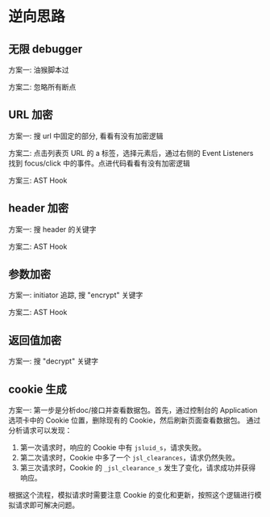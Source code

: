 # 逆向思路

## 无限 debugger

方案一: 油猴脚本过

方案二: 忽略所有断点

## URL 加密

方案一: 搜 url 中固定的部分, 看看有没有加密逻辑

方案二: 点击列表页 URL 的 a 标签，选择元素后，通过右侧的 Event Listeners 找到 focus/click 中的事件。点进代码看看有没有加密逻辑

方案三: AST Hook

## header 加密

方案一: 搜 header 的关键字

方案二: AST Hook

## 参数加密

方案一: initiator 追踪, 搜 "encrypt" 关键字

方案二: AST Hook

## 返回值加密

方案一: 搜 "decrypt" 关键字

## cookie 生成
方案一: 
第一步是分析doc/接口并查看数据包。首先，通过控制台的 Application 选项卡中的 Cookie 位置，删除现有的 Cookie，然后刷新页面查看数据包。
通过分析请求可以发现：

1. 第一次请求时，响应的 Cookie 中有 `jsluid_s`，请求失败。
2. 第二次请求时，Cookie 中多了一个 `jsl_clearances`，请求仍然失败。
3. 第三次请求时，Cookie 的 `_jsl_clearance_s` 发生了变化，请求成功并获得响应。

根据这个流程，模拟请求时需要注意 Cookie 的变化和更新，按照这个逻辑进行模拟请求即可解决问题。

